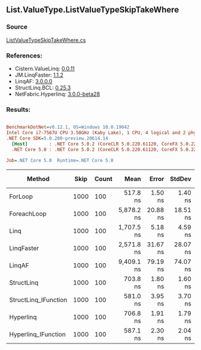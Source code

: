 ﻿## List.ValueType.ListValueTypeSkipTakeWhere

### Source
[ListValueTypeSkipTakeWhere.cs](../LinqBenchmarks/List/ValueType/ListValueTypeSkipTakeWhere.cs)

### References:
- Cistern.ValueLinq: [0.0.11](https://www.nuget.org/packages/Cistern.ValueLinq/0.0.11)
- JM.LinqFaster: [1.1.2](https://www.nuget.org/packages/JM.LinqFaster/1.1.2)
- LinqAF: [3.0.0.0](https://www.nuget.org/packages/LinqAF/3.0.0.0)
- StructLinq.BCL: [0.25.3](https://www.nuget.org/packages/StructLinq.BCL/0.25.3)
- NetFabric.Hyperlinq: [3.0.0-beta28](https://www.nuget.org/packages/NetFabric.Hyperlinq/3.0.0-beta28)

### Results:
``` ini

BenchmarkDotNet=v0.12.1, OS=Windows 10.0.19042
Intel Core i7-7567U CPU 3.50GHz (Kaby Lake), 1 CPU, 4 logical and 2 physical cores
.NET Core SDK=5.0.200-preview.20614.14
  [Host]        : .NET Core 5.0.2 (CoreCLR 5.0.220.61120, CoreFX 5.0.220.61120), X64 RyuJIT
  .NET Core 5.0 : .NET Core 5.0.2 (CoreCLR 5.0.220.61120, CoreFX 5.0.220.61120), X64 RyuJIT

Job=.NET Core 5.0  Runtime=.NET Core 5.0  

```
|               Method | Skip | Count |       Mean |    Error |   StdDev | Ratio | RatioSD |  Gen 0 | Gen 1 | Gen 2 | Allocated |
|--------------------- |----- |------ |-----------:|---------:|---------:|------:|--------:|-------:|------:|------:|----------:|
|              ForLoop | 1000 |   100 |   517.8 ns |  1.50 ns |  1.40 ns |  1.00 |    0.00 |      - |     - |     - |         - |
|          ForeachLoop | 1000 |   100 | 5,878.2 ns | 20.88 ns | 18.51 ns | 11.35 |    0.04 | 0.0305 |     - |     - |      72 B |
|                 Linq | 1000 |   100 | 1,707.5 ns |  5.18 ns |  4.59 ns |  3.30 |    0.01 | 0.1183 |     - |     - |     248 B |
|           LinqFaster | 1000 |   100 | 2,571.8 ns | 31.67 ns | 28.07 ns |  4.97 |    0.06 | 6.3133 |     - |     - |   13224 B |
|               LinqAF | 1000 |   100 | 9,409.1 ns | 79.19 ns | 74.07 ns | 18.17 |    0.14 |      - |     - |     - |         - |
|           StructLinq | 1000 |   100 |   703.8 ns |  1.80 ns |  1.60 ns |  1.36 |    0.00 | 0.0572 |     - |     - |     120 B |
| StructLinq_IFunction | 1000 |   100 |   581.0 ns |  3.95 ns |  3.70 ns |  1.12 |    0.01 |      - |     - |     - |         - |
|            Hyperlinq | 1000 |   100 |   706.8 ns |  1.91 ns |  1.79 ns |  1.36 |    0.00 |      - |     - |     - |         - |
|  Hyperlinq_IFunction | 1000 |   100 |   587.1 ns |  2.30 ns |  2.04 ns |  1.13 |    0.01 |      - |     - |     - |         - |

